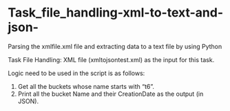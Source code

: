 # Task_file_handling-xml-to-text-and-json-
Parsing the xmlfile.xml file and extracting data to a text file by using Python

Task File Handling:
XML file (xmltojsontest.xml) as the input for this task.

Logic need to be used in the script is as follows:
   1. Get all the buckets whose name starts with “t6”.
   2. Print all the bucket Name and their CreationDate as the output (in JSON).


